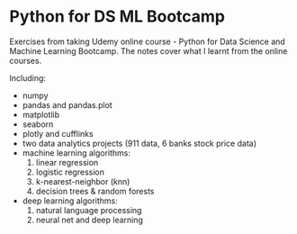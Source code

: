 # Python for DS ML Bootcamp
Exercises from taking Udemy online course - Python for Data Science and Machine Learning Bootcamp. The notes cover what I learnt from the online courses.

Including:
- numpy 
- pandas and pandas.plot
- matplotlib
- seaborn
- plotly and cufflinks
- two data analytics projects (911 data, 6 banks stock price data)
- machine learning algorithms:
  1. linear regression
  2. logistic regression
  3. k-nearest-neighbor (knn)
  4. decision trees & random forests
- deep learning algorithms:
  1. natural language processing
  2. neural net and deep learning
